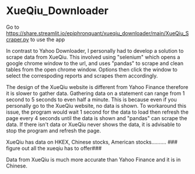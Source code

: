 # XueQiu_Downloader

Go to https://share.streamlit.io/epiphronquant/xueqiu_downloader/main/XueQiu_Scraper.py to use the app

In contrast to Yahoo Downloader, I personally had to develop a solution to scrape data from XueQiu. 
This involved using "selenium" which opens a google chrome window to the url, and uses "pandas" to scrape and clean tables from the open chrome window. Options then click the window to select the correspoding reports and scrapes them accordingly.

The design of the XueQiu website is different from Yahoo Finance therefore it is slower to gather data. Gathering data on a statement can range from 1 second to 5 seconds to even half a minute. This is because even if you personally go to the XueQiu website, no data is shown. To workaround this issue, the program would wait 1 second for the data to load then refresh the page every 4 seconds until the data is shown and "pandas" can scrape the data. If there isn't data or XueQiu never shows the data, it is advisable to stop the program and refresh the page.

XueQiu has data on HKEX, Chinese stocks, American stocks.......... ### figure out all the xueqiu has to offer###

Data from XueQiu is much more accurate than Yahoo Finance and it is in Chinese. 
